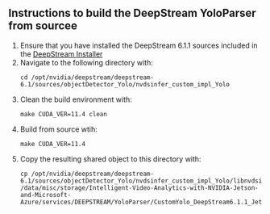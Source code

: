 ## Instructions to build the DeepStream YoloParser from sourcee
1. Ensure that you have installed the DeepStream 6.1.1 sources included in the [DeepStream Installer](https://developer.nvidia.com/deepstream-getting-started)
2. Navigate to the following directory with:
    ```
    cd /opt/nvidia/deepstream/deepstream-6.1/sources/objectDetector_Yolo/nvdsinfer_custom_impl_Yolo
    ```
3. Clean the build environment with:
    ``` 
    make CUDA_VER=11.4 clean 
    ```
4. Build from source wtih:
    ``` 
    make CUDA_VER=11.4 
    ```
5. Copy the resulting shared object to this directory with:
    ```
    cp /opt/nvidia/deepstream/deepstream-6.1/sources/objectDetector_Yolo/nvdsinfer_custom_impl_Yolo/libnvdsinfer_custom_impl_Yolo.so /data/misc/storage/Intelligent-Video-Analytics-with-NVIDIA-Jetson-and-Microsoft-Azure/services/DEEPSTREAM/YoloParser/CustomYolo_DeepStream6.1.1_JetPack5.0.2
    ```
